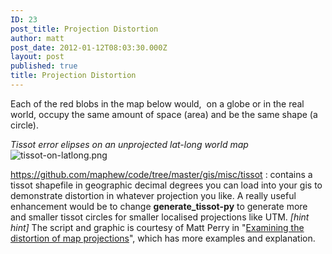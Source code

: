 ```yaml
---
ID: 23
post_title: Projection Distortion
author: matt
post_date: 2012-01-12T08:03:30.000Z
layout: post
published: true
title: Projection Distortion
---
```

Each of the red blobs in the map below would,  on a globe or in the real world, occupy the same amount of space (area) and be the same shape (a circle).

_Tissot error elipses on an unprojected lat-long world map_
![tissot-on-latlong.png]({{site.baseurl}}/media/tissot-on-latlong.png) 

https://github.com/maphew/code/tree/master/gis/misc/tissot : contains a tissot shapefile in geographic decimal degrees you can load into your gis to demonstrate distortion in whatever projection you like. A really useful enhancement would be to change **generate_tissot-py** to generate more and smaller tissot circles for smaller localised projections like UTM. _[hint hint]_ The script and graphic is courtesy of Matt Perry in "[Examining the distortion of map projections][1]", which has more examples and explanation.

[1]: http://www.perrygeo.com/tissot-indicatrix-examining-the-distortion-of-map-projections.html
